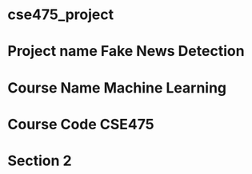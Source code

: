 # cse475_project
# Project name Fake News Detection
# Course Name Machine Learning
# Course Code CSE475
# Section 2
